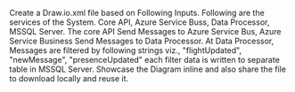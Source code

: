 Create a Draw.io.xml file based on Following Inputs. Following are the services of the System. Core API, Azure Service Buss, Data Processor, MSSQL Server. The core API Send Messages to  Azure Service Bus, Azure Service Business Send Messages to Data Processor. At Data Processor, Messages are filtered by following strings viz., "flightUpdated", "newMessage",  "presenceUpdated" each filter data is written to separate table in MSSQL Server.  Showcase the Diagram inline and also share the file to download locally and reuse it.
